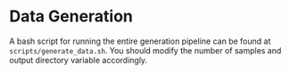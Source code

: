 # Data Generation

A bash script for running the entire generation pipeline can be found at `scripts/generate_data.sh`. You should modify the number of samples and output directory variable accordingly.